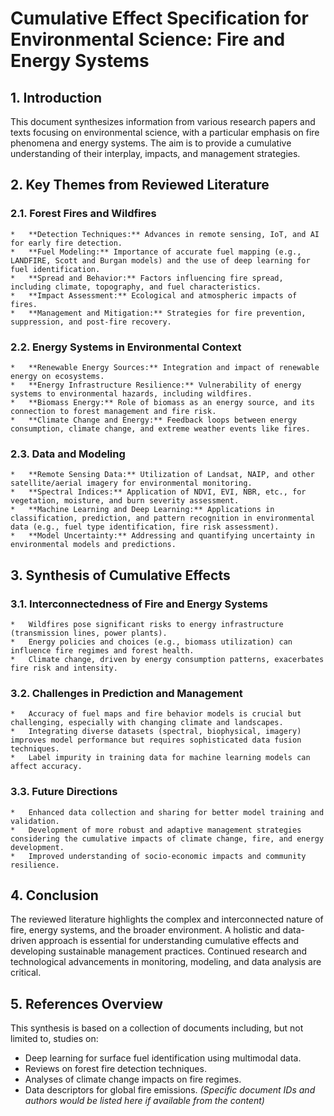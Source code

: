 # Cumulative Effect Specification for Environmental Science: Fire and Energy Systems

## 1. Introduction

This document synthesizes information from various research papers and texts focusing on environmental science, with a particular emphasis on fire phenomena and energy systems. The aim is to provide a cumulative understanding of their interplay, impacts, and management strategies.

## 2. Key Themes from Reviewed Literature

### 2.1. Forest Fires and Wildfires
    *   **Detection Techniques:** Advances in remote sensing, IoT, and AI for early fire detection.
    *   **Fuel Modeling:** Importance of accurate fuel mapping (e.g., LANDFIRE, Scott and Burgan models) and the use of deep learning for fuel identification.
    *   **Spread and Behavior:** Factors influencing fire spread, including climate, topography, and fuel characteristics.
    *   **Impact Assessment:** Ecological and atmospheric impacts of fires.
    *   **Management and Mitigation:** Strategies for fire prevention, suppression, and post-fire recovery.

### 2.2. Energy Systems in Environmental Context
    *   **Renewable Energy Sources:** Integration and impact of renewable energy on ecosystems.
    *   **Energy Infrastructure Resilience:** Vulnerability of energy systems to environmental hazards, including wildfires.
    *   **Biomass Energy:** Role of biomass as an energy source, and its connection to forest management and fire risk.
    *   **Climate Change and Energy:** Feedback loops between energy consumption, climate change, and extreme weather events like fires.

### 2.3. Data and Modeling
    *   **Remote Sensing Data:** Utilization of Landsat, NAIP, and other satellite/aerial imagery for environmental monitoring.
    *   **Spectral Indices:** Application of NDVI, EVI, NBR, etc., for vegetation, moisture, and burn severity assessment.
    *   **Machine Learning and Deep Learning:** Applications in classification, prediction, and pattern recognition in environmental data (e.g., fuel type identification, fire risk assessment).
    *   **Model Uncertainty:** Addressing and quantifying uncertainty in environmental models and predictions.

## 3. Synthesis of Cumulative Effects

### 3.1. Interconnectedness of Fire and Energy Systems
    *   Wildfires pose significant risks to energy infrastructure (transmission lines, power plants).
    *   Energy policies and choices (e.g., biomass utilization) can influence fire regimes and forest health.
    *   Climate change, driven by energy consumption patterns, exacerbates fire risk and intensity.

### 3.2. Challenges in Prediction and Management
    *   Accuracy of fuel maps and fire behavior models is crucial but challenging, especially with changing climate and landscapes.
    *   Integrating diverse datasets (spectral, biophysical, imagery) improves model performance but requires sophisticated data fusion techniques.
    *   Label impurity in training data for machine learning models can affect accuracy.

### 3.3. Future Directions
    *   Enhanced data collection and sharing for better model training and validation.
    *   Development of more robust and adaptive management strategies considering the cumulative impacts of climate change, fire, and energy development.
    *   Improved understanding of socio-economic impacts and community resilience.

## 4. Conclusion

The reviewed literature highlights the complex and interconnected nature of fire, energy systems, and the broader environment. A holistic and data-driven approach is essential for understanding cumulative effects and developing sustainable management practices. Continued research and technological advancements in monitoring, modeling, and data analysis are critical.

## 5. References Overview

This synthesis is based on a collection of documents including, but not limited to, studies on:
*   Deep learning for surface fuel identification using multimodal data.
*   Reviews on forest fire detection techniques.
*   Analyses of climate change impacts on fire regimes.
*   Data descriptors for global fire emissions.
*(Specific document IDs and authors would be listed here if available from the content)*
